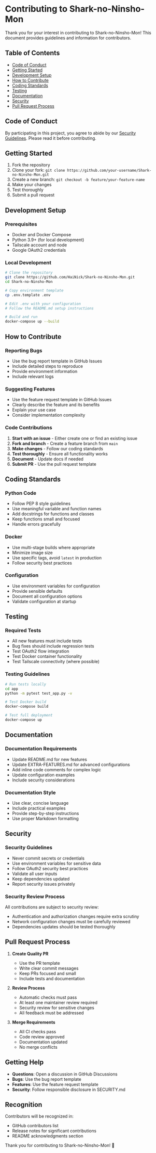 # Contributing to Shark-no-Ninsho-Mon

Thank you for your interest in contributing to Shark-no-Ninsho-Mon! This document provides guidelines and information for contributors.

## Table of Contents
- [Code of Conduct](#code-of-conduct)
- [Getting Started](#getting-started)
- [Development Setup](#development-setup)
- [How to Contribute](#how-to-contribute)
- [Coding Standards](#coding-standards)
- [Testing](#testing)
- [Documentation](#documentation)
- [Security](#security)
- [Pull Request Process](#pull-request-process)

## Code of Conduct

By participating in this project, you agree to abide by our [Security Guidelines](../SECURITY.md). Please read it before contributing.

## Getting Started

1. Fork the repository
2. Clone your fork: `git clone https://github.com/your-username/Shark-no-Ninsho-Mon.git`
3. Create a new branch: `git checkout -b feature/your-feature-name`
4. Make your changes
5. Test thoroughly
6. Submit a pull request

## Development Setup

### Prerequisites
- Docker and Docker Compose
- Python 3.9+ (for local development)
- Tailscale account and node
- Google OAuth2 credentials

### Local Development
```bash
# Clone the repository
git clone https://github.com/HaiNick/Shark-no-Ninsho-Mon.git
cd Shark-no-Ninsho-Mon

# Copy environment template
cp .env.template .env

# Edit .env with your configuration
# Follow the README.md setup instructions

# Build and run
docker-compose up --build
```

## How to Contribute

### Reporting Bugs
- Use the bug report template in GitHub Issues
- Include detailed steps to reproduce
- Provide environment information
- Include relevant logs

### Suggesting Features
- Use the feature request template in GitHub Issues
- Clearly describe the feature and its benefits
- Explain your use case
- Consider implementation complexity

### Code Contributions
1. **Start with an issue** - Either create one or find an existing issue
2. **Fork and branch** - Create a feature branch from `main`
3. **Make changes** - Follow our coding standards
4. **Test thoroughly** - Ensure all functionality works
5. **Document** - Update docs if needed
6. **Submit PR** - Use the pull request template

## Coding Standards

### Python Code
- Follow PEP 8 style guidelines
- Use meaningful variable and function names
- Add docstrings for functions and classes
- Keep functions small and focused
- Handle errors gracefully

### Docker
- Use multi-stage builds where appropriate
- Minimize image size
- Use specific tags, avoid `latest` in production
- Follow security best practices

### Configuration
- Use environment variables for configuration
- Provide sensible defaults
- Document all configuration options
- Validate configuration at startup

## Testing

### Required Tests
- All new features must include tests
- Bug fixes should include regression tests
- Test OAuth2 flow integration
- Test Docker container functionality
- Test Tailscale connectivity (where possible)

### Testing Guidelines
```bash
# Run tests locally
cd app
python -m pytest test_app.py -v

# Test Docker build
docker-compose build

# Test full deployment
docker-compose up
```

## Documentation

### Documentation Requirements
- Update README.md for new features
- Update EXTRA-FEATURES.md for advanced configurations
- Add inline code comments for complex logic
- Update configuration examples
- Include security considerations

### Documentation Style
- Use clear, concise language
- Include practical examples
- Provide step-by-step instructions
- Use proper Markdown formatting

## Security

### Security Guidelines
- Never commit secrets or credentials
- Use environment variables for sensitive data
- Follow OAuth2 security best practices
- Validate all user inputs
- Keep dependencies updated
- Report security issues privately

### Security Review Process
All contributions are subject to security review:
- Authentication and authorization changes require extra scrutiny
- Network configuration changes must be carefully reviewed
- Dependencies updates should be tested thoroughly

## Pull Request Process

1. **Create Quality PR**
   - Use the PR template
   - Write clear commit messages
   - Keep PRs focused and small
   - Include tests and documentation

2. **Review Process**
   - Automatic checks must pass
   - At least one maintainer review required
   - Security review for sensitive changes
   - All feedback must be addressed

3. **Merge Requirements**
   - All CI checks pass
   - Code review approved
   - Documentation updated
   - No merge conflicts

## Getting Help

- **Questions**: Open a discussion in GitHub Discussions
- **Bugs**: Use the bug report template
- **Features**: Use the feature request template
- **Security**: Follow responsible disclosure in SECURITY.md

## Recognition

Contributors will be recognized in:
- GitHub contributors list
- Release notes for significant contributions
- README acknowledgments section

Thank you for contributing to Shark-no-Ninsho-Mon! 🦈